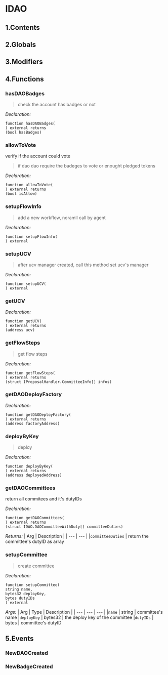 # IDAO





## 1.Contents
<!-- START doctoc -->
<!-- END doctoc -->

## 2.Globals

## 3.Modifiers

## 4.Functions

### hasDAOBadges

> check the account has badges or not

*Declaration:*
```solidity
function hasDAOBadges(
) external returns
(bool hasBadges)
```




### allowToVote
verify if the account could vote

> if dao dao require the badeges to vote or enought pledged tokens

*Declaration:*
```solidity
function allowToVote(
) external returns
(bool isAllow)
```




### setupFlowInfo

> add a new workflow, noramll call by agent

*Declaration:*
```solidity
function setupFlowInfo(
) external
```




### setupUCV

> after ucv manager created, call this method set ucv's manager

*Declaration:*
```solidity
function setupUCV(
) external
```




### getUCV



*Declaration:*
```solidity
function getUCV(
) external returns
(address ucv)
```




### getFlowSteps

> get flow steps

*Declaration:*
```solidity
function getFlowSteps(
) external returns
(struct IProposalHandler.CommitteeInfo[] infos)
```




### getDAODeployFactory



*Declaration:*
```solidity
function getDAODeployFactory(
) external returns
(address factoryAddress)
```




### deployByKey

> deploy

*Declaration:*
```solidity
function deployByKey(
) external returns
(address deployedAddress)
```




### getDAOCommittees
return all commitees and it's dutyIDs



*Declaration:*
```solidity
function getDAOCommittees(
) external returns
(struct IDAO.DAOCommitteeWithDuty[] committeeDuties)
```


*Returns:*
| Arg | Description |
| --- | --- |
|`committeeDuties` | return the committee's dutyID as array

### setupCommittee

> create committee


*Declaration:*
```solidity
function setupCommittee(
string name,
bytes32 deployKey,
bytes dutyIDs
) external
```

*Args:*
| Arg | Type | Description |
| --- | --- | --- |
|`name` | string | committee's name
|`deployKey` | bytes32 | the deploy key of the committee
|`dutyIDs` | bytes | committee's dutyID


## 5.Events
### NewDAOCreated





### NewBadgeCreated





